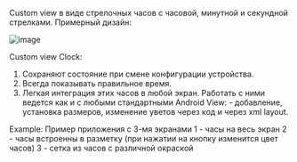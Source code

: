 Сustom view в виде стрелочных часов с часовой, минутной и секундной стрелками. Примерный дизайн:

![image](https://github.com/Sema-the-simon/ClockCustomView/assets/70843200/3897fa59-81c7-401f-ad73-b7c91749b25c)

Custom view Clock:
1. Сохраняют состояние при смене конфигурации устройства.
2. Всегда показывать правильное время.
3. Легкая интеграция этих часов в любой экран. Работать с ними ведется как и с любыми стандартными Android View: - добавление, установка размеров, изменение уветов через код и через xml layout.

Example:
Пример приложения с 3-мя экранами
1 - часы на весь экран
2 - часы встроенны в разметку (при нажатии на кнопку изменится цвет часов)
3 - сетка из часов с различной окраской
